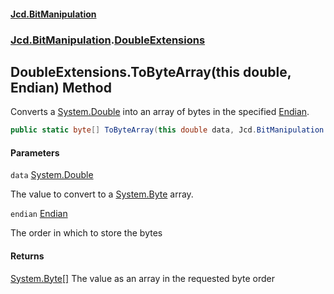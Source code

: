 #### [Jcd.BitManipulation](index.md 'index')

### [Jcd.BitManipulation](Jcd.BitManipulation.md 'Jcd.BitManipulation').[DoubleExtensions](Jcd.BitManipulation.DoubleExtensions.md 'Jcd.BitManipulation.DoubleExtensions')

## DoubleExtensions.ToByteArray(this double, Endian) Method

Converts a [System.Double](https://docs.microsoft.com/en-us/dotnet/api/System.Double 'System.Double') into an array of bytes in the specified [Endian](Jcd.BitManipulation.Endian.md 'Jcd.BitManipulation.Endian').

```csharp
public static byte[] ToByteArray(this double data, Jcd.BitManipulation.Endian endian=Jcd.BitManipulation.Endian.Little);
```

#### Parameters

<a name='Jcd.BitManipulation.DoubleExtensions.ToByteArray(thisdouble,Jcd.BitManipulation.Endian).data'></a>

`data` [System.Double](https://docs.microsoft.com/en-us/dotnet/api/System.Double 'System.Double')

The value to convert to a [System.Byte](https://docs.microsoft.com/en-us/dotnet/api/System.Byte 'System.Byte') array.

<a name='Jcd.BitManipulation.DoubleExtensions.ToByteArray(thisdouble,Jcd.BitManipulation.Endian).endian'></a>

`endian` [Endian](Jcd.BitManipulation.Endian.md 'Jcd.BitManipulation.Endian')

The order in which to store the bytes

#### Returns

[System.Byte](https://docs.microsoft.com/en-us/dotnet/api/System.Byte 'System.Byte')[[]](https://docs.microsoft.com/en-us/dotnet/api/System.Array 'System.Array')
The value as an array in the requested byte order
